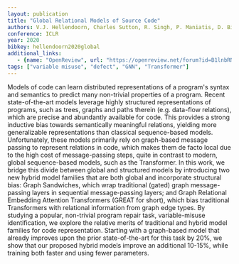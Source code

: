 ```yaml
---
layout: publication
title: "Global Relational Models of Source Code"
authors: V.J. Hellendoorn, Charles Sutton, R. Singh, P. Maniatis, D. Bieber
conference: ICLR
year: 2020
bibkey: hellendoorn2020global
additional_links:
   - {name: "OpenReview", url: "https://openreview.net/forum?id=B1lnbRNtwr&noteId=B1lnbRNtwr"}
tags: ["variable misuse", "defect", "GNN", "Transformer"]
---
```

Models of code can learn distributed representations of a program's syntax and semantics to predict many non-trivial properties of a program. Recent state-of-the-art models leverage highly structured representations of programs, such as trees, graphs and paths therein (e.g. data-flow relations), which are precise and abundantly available for code. This provides a strong inductive bias towards semantically meaningful relations, yielding more generalizable representations than classical sequence-based models. Unfortunately, these models primarily rely on graph-based message passing to represent relations in code, which makes them de facto local due to the high cost of message-passing steps, quite in contrast to modern, global sequence-based models, such as the Transformer. In this work, we bridge this divide between global and structured models by introducing two new hybrid model families that are both global and incorporate structural bias: Graph Sandwiches, which wrap traditional (gated) graph message-passing layers in sequential message-passing layers; and Graph Relational Embedding Attention Transformers (GREAT for short), which bias traditional Transformers with relational information from graph edge types. By studying a popular, non-trivial program repair task, variable-misuse identification, we explore the relative merits of traditional and hybrid model families for code representation. Starting with a  graph-based model that already improves upon the prior state-of-the-art for this task by 20%, we show that our proposed hybrid models improve an additional 10-15%, while training both faster and using fewer parameters.
